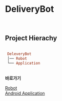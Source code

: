 
# DeliveryBot

<br />
 
## Project Hierachy
```ruby   

 DeleveryBot
 │── Robot
 └── Application
 ```  
 
 <br />
<b>바로가기</b>

[Robot](/src) <br />
[Android Application](/src/application)
